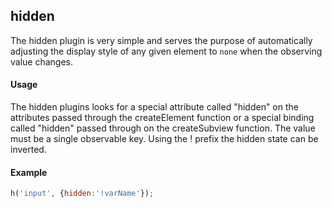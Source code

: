 hidden
-------------------------------

The hidden plugin is very simple and serves the purpose of automatically adjusting the display style of any given element to `none` when the observing value changes.

#### Usage

The hidden plugins looks for a special attribute called "hidden" on the attributes passed through the createElement function or a special binding called "hidden" passed through on the createSubview function. The value must be a single observable key. Using the ! prefix the hidden state can be inverted.

#### Example

```javascript
h('input', {hidden:'!varName'});
```
